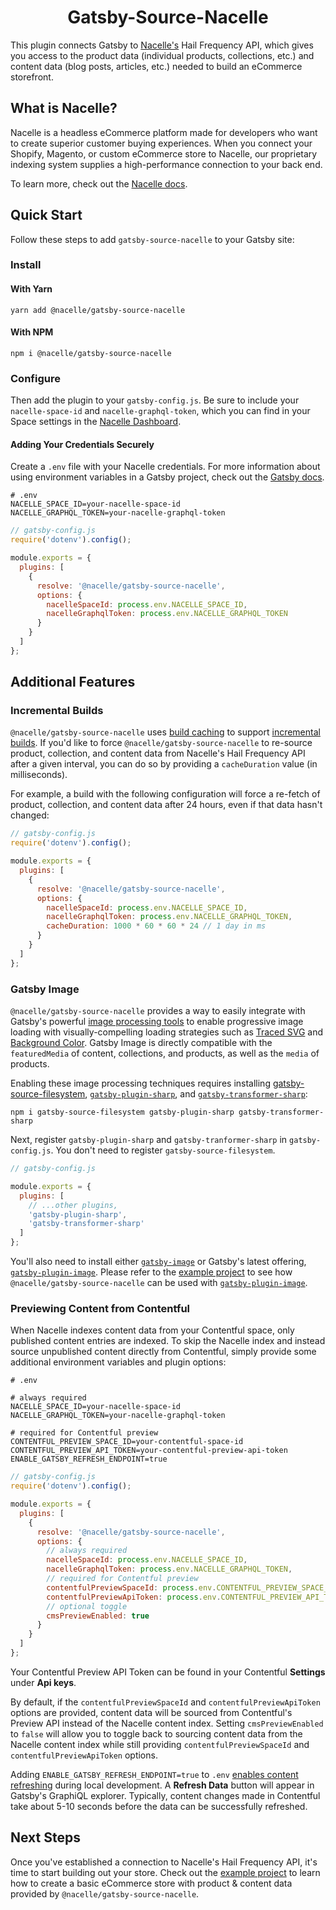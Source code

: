 <h1 align="center">
  Gatsby-Source-Nacelle
</h1>

<!-- [![npm version](https://img.shields.io/npm/v/@nacelle/gatsby-source-nacelle.svg)](https://www.npmjs.com/package/@nacelle/gatsby-source-nacelle) -->
<!-- [![GitHub license](https://img.shields.io/github/license/getnacelle/nacelle-react/tree/master/packages/gatsby-source-nacelle)](https://github.com/getnacelle/nacelle-react/tree/master/packages/gatsby-source-nacelle/blob/master/LICENSE) -->

This plugin connects Gatsby to [Nacelle's](https://www.getnacelle.com) Hail Frequency API, which gives you access to the product data (individual products, collections, etc.) and content data (blog posts, articles, etc.) needed to build an eCommerce storefront.

## What is Nacelle?

Nacelle is a headless eCommerce platform made for developers who want to create superior customer buying experiences. When you connect your Shopify, Magento, or custom eCommerce store to Nacelle, our proprietary indexing system supplies a high-performance connection to your back end.

To learn more, check out the [Nacelle docs](https://docs.getnacelle.com/intro.html#what-is-nacelle).

## Quick Start

Follow these steps to add `gatsby-source-nacelle` to your Gatsby site:

### Install

#### With Yarn

```shell
yarn add @nacelle/gatsby-source-nacelle
```

#### With NPM

```shell
npm i @nacelle/gatsby-source-nacelle
```

### Configure

Then add the plugin to your `gatsby-config.js`. Be sure to include your `nacelle-space-id` and `nacelle-graphql-token`, which you can find in your Space settings in the [Nacelle Dashboard](https://dashboard.getnacelle.com/).

#### Adding Your Credentials Securely

Create a `.env` file with your Nacelle credentials. For more information about using environment variables in a Gatsby project, check out the [Gatsby docs](https://www.gatsbyjs.org/docs/environment-variables/).

```dotenv
# .env
NACELLE_SPACE_ID=your-nacelle-space-id
NACELLE_GRAPHQL_TOKEN=your-nacelle-graphql-token
```

```javascript
// gatsby-config.js
require('dotenv').config();

module.exports = {
  plugins: [
    {
      resolve: '@nacelle/gatsby-source-nacelle',
      options: {
        nacelleSpaceId: process.env.NACELLE_SPACE_ID,
        nacelleGraphqlToken: process.env.NACELLE_GRAPHQL_TOKEN
      }
    }
  ]
};
```

## Additional Features

### Incremental Builds

`@nacelle/gatsby-source-nacelle` uses [build caching](https://www.gatsbyjs.com/docs/build-caching/) to support [incremental builds](https://www.gatsbyjs.com/blog/2020-04-22-announcing-incremental-builds/). If you'd like to force `@nacelle/gatsby-source-nacelle` to re-source product, collection, and content data from Nacelle's Hail Frequency API after a given interval, you can do so by providing a `cacheDuration` value (in milliseconds).

For example, a build with the following configuration will force a re-fetch of product, collection, and content data after 24 hours, even if that data hasn't changed:

```js
// gatsby-config.js
require('dotenv').config();

module.exports = {
  plugins: [
    {
      resolve: '@nacelle/gatsby-source-nacelle',
      options: {
        nacelleSpaceId: process.env.NACELLE_SPACE_ID,
        nacelleGraphqlToken: process.env.NACELLE_GRAPHQL_TOKEN,
        cacheDuration: 1000 * 60 * 60 * 24 // 1 day in ms
      }
    }
  ]
};
```

### Gatsby Image

`@nacelle/gatsby-source-nacelle` provides a way to easily integrate with Gatsby's powerful [image processing tools](https://www.gatsbyjs.org/docs/working-with-images/#optimizing-images-with-gatsby-image) to enable progressive image loading with visually-compelling loading strategies such as [Traced SVG](https://using-gatsby-image.gatsbyjs.org/traced-svg/) and [Background Color](https://using-gatsby-image.gatsbyjs.org/background-color/). Gatsby Image is directly compatible with the `featuredMedia` of content, collections, and products, as well as the `media` of products.

Enabling these image processing techniques requires installing [gatsby-source-filesystem](https://www.npmjs.com/package/gatsby-source-filesystem), [`gatsby-plugin-sharp`](https://www.npmjs.com/package/gatsby-plugin-sharp), and [`gatsby-transformer-sharp`](https://www.npmjs.com/package/gatsby-transformer-sharp):

```
npm i gatsby-source-filesystem gatsby-plugin-sharp gatsby-transformer-sharp
```

Next, register `gatsby-plugin-sharp` and `gatsby-tranformer-sharp` in `gatsby-config.js`. You don't need to register `gatsby-source-filesystem`.

```js
// gatsby-config.js

module.exports = {
  plugins: [
    // ...other plugins,
    'gatsby-plugin-sharp',
    'gatsby-transformer-sharp'
  ]
};
```

You'll also need to install either [`gatsby-image`](https://www.npmjs.com/package/gatsby-image) or Gatsby's latest offering, [`gatsby-plugin-image`](https://www.npmjs.com/package/gatsby-plugin-image). Please refer to the [example project](../../examples/gatsby) to see how `@nacelle/gatsby-source-nacelle` can be used with [`gatsby-plugin-image`](https://www.npmjs.com/package/gatsby-plugin-image).

### Previewing Content from Contentful

When Nacelle indexes content data from your Contentful space, only published content entries are indexed. To skip the Nacelle index and instead source unpublished content directly from Contentful, simply provide some additional environment variables and plugin options:

```dotenv
# .env

# always required
NACELLE_SPACE_ID=your-nacelle-space-id
NACELLE_GRAPHQL_TOKEN=your-nacelle-graphql-token

# required for Contentful preview
CONTENTFUL_PREVIEW_SPACE_ID=your-contentful-space-id
CONTENTFUL_PREVIEW_API_TOKEN=your-contentful-preview-api-token
ENABLE_GATSBY_REFRESH_ENDPOINT=true
```

```javascript
// gatsby-config.js
require('dotenv').config();

module.exports = {
  plugins: [
    {
      resolve: '@nacelle/gatsby-source-nacelle',
      options: {
        // always required
        nacelleSpaceId: process.env.NACELLE_SPACE_ID,
        nacelleGraphqlToken: process.env.NACELLE_GRAPHQL_TOKEN,
        // required for Contentful preview
        contentfulPreviewSpaceId: process.env.CONTENTFUL_PREVIEW_SPACE_ID,
        contentfulPreviewApiToken: process.env.CONTENTFUL_PREVIEW_API_TOKEN,
        // optional toggle
        cmsPreviewEnabled: true
      }
    }
  ]
};
```

Your Contentful Preview API Token can be found in your Contentful **Settings** under **Api keys**.

By default, if the `contentfulPreviewSpaceId` and `contentfulPreviewApiToken` options are provided, content data will be sourced from Contentful's Preview API instead of the Nacelle content index. Setting `cmsPreviewEnabled` to `false` will allow you to toggle back to sourcing content data from the Nacelle content index while still providing `contentfulPreviewSpaceId` and `contentfulPreviewApiToken` options.

Adding `ENABLE_GATSBY_REFRESH_ENDPOINT=true` to `.env` [enables content refreshing](https://www.gatsbyjs.com/docs/refreshing-content/) during local development. A **Refresh Data** button will appear in Gatsby's GraphiQL explorer. Typically, content changes made in Contentful take about 5-10 seconds before the data can be successfully refreshed.

## Next Steps

Once you've established a connection to Nacelle's Hail Frequency API, it's time to start building out your store. Check out the [example project](../../examples/gatsby) to learn how to create a basic eCommerce store with product & content data provided by `@nacelle/gatsby-source-nacelle`.
